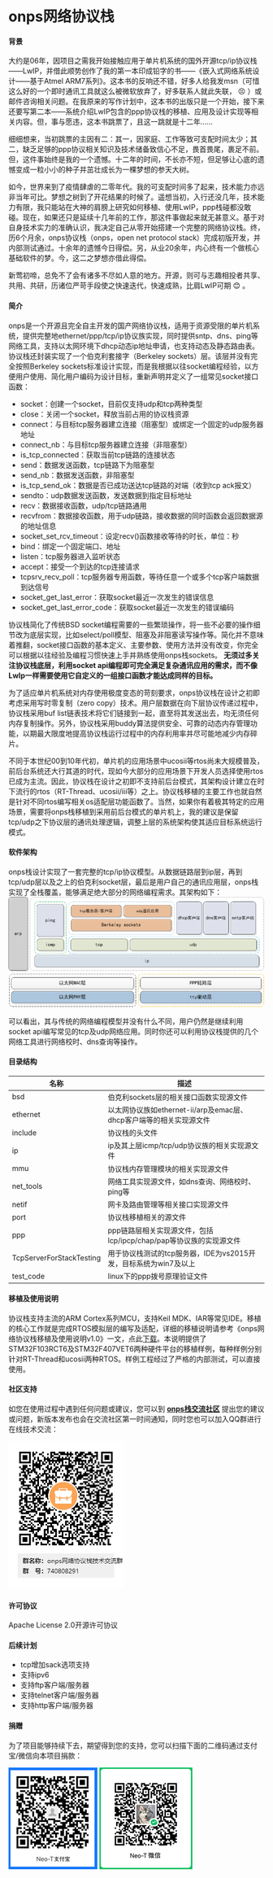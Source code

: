 # onps网络协议栈

#### 背景
大约是06年，因项目之需我开始接触应用于单片机系统的国外开源tcp/ip协议栈——LwIP，并借此顺势创作了我的第一本印成铅字的书——《嵌入式网络系统设计——基于Atmel ARM7系列》。这本书的反响还不错，好多人给我发msn（可惜这么好的一个即时通讯工具就这么被微软放弃了，好多联系人就此失联， :persevere: ）或邮件咨询相关问题。在我原来的写作计划中，这本书的出版只是一个开始，接下来还要写第二本——系统介绍LwIP包含的ppp协议栈的移植、应用及设计实现等相关内容。但，事与愿违，这本书跳票了，且这一跳就是十二年……

细细想来，当初跳票的主因有二：其一，因家庭、工作等致可支配时间太少；其二，缺乏足够的ppp协议相关知识及技术储备致信心不足，畏首畏尾，裹足不前。但，这件事始终是我的一个遗憾。十二年的时间，不长亦不短，但足够让心底的遗憾变成一粒小小的种子并茁壮成长为一棵梦想的参天大树。

如今，世界来到了疫情肆虐的二零年代。我的可支配时间多了起来，技术能力亦远非当年可比。梦想之树到了开花结果的时候了。遥想当初，入行还没几年，技术能力有限，我只能站在大神的肩膀上研究如何移植、使用LwIP，ppp栈碰都没敢碰。现在，如果还只是延续十几年前的工作，那这件事做起来就无甚意义。基于对自身技术实力的准确认识，我决定自己从零开始搭建一个完整的网络协议栈。终，历6个月余，onps协议栈（onps，open net protocol stack）完成初版开发，并内部测试通过。十余年的遗憾今日得偿。另，从业20余年，内心终有一个做核心基础软件的梦。今，这二之梦想亦借此得偿。

新莺初啼，总免不了会有诸多不尽如人意的地方。开源，则可与志趣相投者共享、共用、共研，历诸位严苛手段使之快速迭代，快速成熟，比肩LwIP可期 :blush: 。


#### 简介
onps是一个开源且完全自主开发的国产网络协议栈，适用于资源受限的单片机系统，提供完整地ethernet/ppp/tcp/ip协议族实现，同时提供sntp、dns、ping等网络工具，支持以太网环境下dhcp动态ip地址申请，也支持动态及静态路由表。协议栈还封装实现了一个伯克利套接字（Berkeley sockets）层。该层并没有完全按照Berkeley sockets标准设计实现，而是我根据以往socket编程经验，以方便用户使用、简化用户编码为设计目标，重新声明并定义了一组常见socket接口函数：
- socket：创建一个socket，目前仅支持udp和tcp两种类型
- close：关闭一个socket，释放当前占用的协议栈资源
- connect：与目标tcp服务器建立连接（阻塞型）或绑定一个固定的udp服务器地址
- connect_nb：与目标tcp服务器建立连接（非阻塞型）
- is_tcp_connected：获取当前tcp链路的连接状态
- send：数据发送函数，tcp链路下为阻塞型
- send_nb：数据发送函数，非阻塞型
- is_tcp_send_ok：数据是否已成功送达tcp链路的对端（收到tcp ack报文）
- sendto：udp数据发送函数，发送数据到指定目标地址
- recv：数据接收函数，udp/tcp链路通用
- recvfrom：数据接收函数，用于udp链路，接收数据的同时函数会返回数据源的地址信息
- socket_set_rcv_timeout：设定recv()函数接收等待的时长，单位：秒
- bind：绑定一个固定端口、地址
- listen：tcp服务器进入监听状态
- accept：接受一个到达的tcp连接请求
- tcpsrv_recv_poll：tcp服务器专用函数，等待任意一个或多个tcp客户端数据到达信号
- socket_get_last_error：获取socket最近一次发生的错误信息
- socket_get_last_error_code：获取socket最近一次发生的错误编码

协议栈简化了传统BSD socket编程需要的一些繁琐操作，将一些不必要的操作细节改为底层实现，比如select/poll模型、阻塞及非阻塞读写操作等。简化并不意味着推翻，socket接口函数的基本定义、主要参数、使用方法并没有改变，你完全可以根据以往经验及编程习惯快速上手并熟练使用onps栈sockets。 **无须过多关注协议栈底层，利用socket api编程即可完全满足复杂通讯应用的需求，而不像LwIp一样需要使用它自定义的一组接口函数才能达成同样的目标。** 

为了适应单片机系统对内存使用极度变态的苛刻要求，onps协议栈在设计之初即考虑采用写时零复制（zero copy）技术。用户层数据在向下层协议传递过程中，协议栈采用buf list链表技术将它们链接到一起，直至将其发送出去，均无须任何内存复制操作。另外，协议栈采用buddy算法提供安全、可靠的动态内存管理功能，以期最大限度地提高协议栈运行过程中的内存利用率并尽可能地减少内存碎片。

不同于本世纪00到10年代初，单片机的应用场景中ucosii等rtos尚未大规模普及，前后台系统还大行其道的时代，现如今大部分的应用场景下开发人员选择使用rtos已成为主流。因此，协议栈在设计之初即不支持前后台模式，其架构设计建立在时下流行的rtos（RT-Thread、ucosii/iii等）之上。协议栈移植的主要工作也就自然是针对不同rtos编写相关os适配层功能函数了。当然，如果你有着极其特定的应用场景，需要将onps栈移植到采用前后台模式的单片机上，我的建议是保留tcp/udp之下协议层的通讯处理逻辑，调整上层的系统架构使其适应目标系统运行模式。

#### 软件架构
onps栈设计实现了一套完整的tcp/ip协议模型。从数据链路层到ip层，再到tcp/udp层以及之上的伯克利socket层，最后是用户自己的通讯应用层，onps栈实现了全栈覆盖，能够满足绝大部分的网络编程需求。其架构如下：
![onps栈架构](onps%E6%A0%88%E6%9E%B6%E6%9E%84%E5%9B%BE.jpg)

可以看出，其与传统的网络编程模型并没有什么不同，用户仍然是继续利用socket api编写常见的tcp及udp网络应用。同时你还可以利用协议栈提供的几个网络工具进行网络校时、dns查询等操作。

#### 目录结构

| 名称  | 描述  |
|---|---|
| bsd  | 伯克利sockets层的相关接口函数实现源文件  |
| ethernet  | 以太网协议族如ethernet-ii/arp及emac层、dhcp客户端等的相关实现源文件  |
| include  | 协议栈的头文件  |
| ip  | ip及其上层icmp/tcp/udp协议族的相关实现源文件  |
| mmu  | 协议栈内存管理模块的相关实现源文件  |
| net_tools  | 网络工具实现源文件，如dns查询、网络校时、ping等  |
| netif  | 网卡及路由管理等相关接口实现源文件  |
| port  | 协议栈移植相关的源文件  |
| ppp  | ppp链路层相关实现源文件，包括lcp/ipcp/chap/pap等协议族的实现源文件  |
| TcpServerForStackTesting  | 用于协议栈测试的tcp服务器，IDE为vs2015开发，目标系统为win7及以上  | 
| test_code  | linux下的ppp拨号原理验证文件  |


#### 移植及使用说明

协议栈支持主流的ARM Cortex系列MCU，支持Keil MDK、IAR等常见IDE。移植的核心工作就是完成RTOS模拟层的编写及适配，详细的移植说明请参考《onps网络协议栈移植及使用说明v1.0》一文，点此[下载](https://gitee.com/Neo-T/open-npstack/releases/download/v1.0.0.221017/onps%E7%BD%91%E7%BB%9C%E5%8D%8F%E8%AE%AE%E6%A0%88%E7%A7%BB%E6%A4%8D%E5%8F%8A%E4%BD%BF%E7%94%A8%E8%AF%B4%E6%98%8Ev1.0.7z)。本说明提供了STM32F103RCT6及STM32F407VET6两种硬件平台的移植样例，每种样例分别针对RT-Thread和ucosii两种RTOS。样例工程经过了严格的内部测试，可以直接使用。

#### 社区支持

如您在使用过程中遇到任何问题或建议，您可以到 **[onps栈交流社区](http://www.onps.org.cn)** 提出您的建议或问题，新版本发布也会在交流社区第一时间通知，同时您也可以加入QQ群进行在线技术交流：

![qq交流群](onps%E7%BD%91%E7%BB%9C%E5%8D%8F%E8%AE%AE%E6%A0%88%E6%8A%80%E6%9C%AF%E4%BA%A4%E6%B5%81%E7%BE%A4%E7%BE%A4%E4%BA%8C%E7%BB%B4%E7%A0%81.png)

#### 许可协议

Apache License 2.0开源许可协议

#### 后续计划
- tcp增加sack选项支持
- 支持ipv6
- 支持ftp客户端/服务器
- 支持telnet客户端/服务器
- 支持http客户端/服务器

#### 捐赠

为了项目能够持续下去，期望得到您的支持，您可以扫描下面的二维码通过支付宝/微信向本项目捐款：

![支付宝](alipayn.jpg) ![微信](tencentpay.jpg)